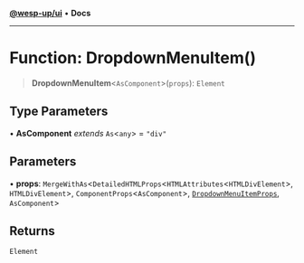 [**@wesp-up/ui**](../README.md) • **Docs**

***

# Function: DropdownMenuItem()

> **DropdownMenuItem**\<`AsComponent`\>(`props`): `Element`

## Type Parameters

• **AsComponent** *extends* `As`\<`any`\> = `"div"`

## Parameters

• **props**: `MergeWithAs`\<`DetailedHTMLProps`\<`HTMLAttributes`\<`HTMLDivElement`\>, `HTMLDivElement`\>, `ComponentProps`\<`AsComponent`\>, [`DropdownMenuItemProps`](../interfaces/DropdownMenuItemProps.md), `AsComponent`\>

## Returns

`Element`
